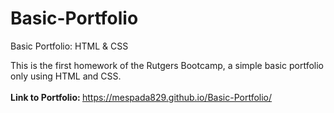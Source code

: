 # Basic-Portfolio
Basic Portfolio: HTML &amp; CSS

This is the first homework of the Rutgers Bootcamp, a simple basic portfolio only using HTML and CSS. 
<br>
<br>
<strong> Link to Portfolio: </strong>  https://mespada829.github.io/Basic-Portfolio/
